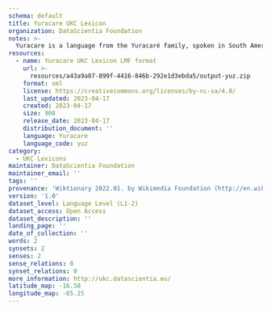 ```yaml
---
schema: default
title: Yuracare UKC Lexicon
organization: DataScientia Foundation
notes: >-
  Yuracare is a language from the Yuracaré family, spoken in South America. The UKC Lexicon of Yuracare is represented as a lexico-semantic network. It consists of words, word senses, synsets, as well as sense-level and synset-level relationships.
resources:
  - name: Yuracare UKC Lexicon LMF format
    url: >-
      resources/a43a9a07-899f-4416-846b-292e1d3ebda5/output-yuz.zip
    format: xml
    license: https://creativecommons.org/licenses/by-nc-sa/4.0/
    last_updated: 2023-04-17
    created: 2023-04-17
    size: 908
    release_date: 2023-04-17
    distribution_document: ''
    language: Yuracare
    language_code: yuz
category:
  - UKC Lexicons
maintainer: DataScientia Foundation
maintainer_email: ''
tags: ''
provenance: 'Wiktionary 2022.01. by Wikimedia Foundation (http://en.wiktionary.org); Princeton WordNet 2.1 by Princeton University (https://wordnet.princeton.edu)'
version: '1.0'
dataset_level: Language Level (L1-2)
dataset_access: Open Access
dataset_description: ''
landing_page: ''
date_of_collection: ''
words: 2
synsets: 2
senses: 2
sense_relations: 0
synset_relations: 0
more_information: http://ukc.datascientia.eu/
latitude_map: -16.58
longitude_map: -65.25
---
```


